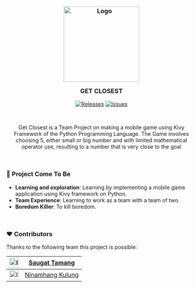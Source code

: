 <h3 align="center">
	<img src="https://raw.githubusercontent.com/ITSURENXD/get_closest/main/development/data/project%20logo.png" width="200" alt="Logo"/><br/>
	<img src="https://raw.githubusercontent.com/catppuccin/catppuccin/main/assets/misc/transparent.png" height="30" width="0px"/>
	GET CLOSEST
	<img src="https://raw.githubusercontent.com/catppuccin/catppuccin/main/assets/misc/transparent.png" height="30" width="0px"/>
</h3> 
<p align="center">
	<a href="https://github.com/ITSURENXD/get_closest/releases/latest">
		<img alt="Releases" src="https://img.shields.io/github/v/release/ITSURENXD/get_closest?style=for-the-badge&logo=github&color=F2CDCD&logoColor=D9E0EE&labelColor=302D41"/></a>
	<a href="https://github.com/ITSURENXD/get_closest/issues">
		<img alt="Issues" src="https://img.shields.io/github/issues/ITSURENXD/get_closest?style=for-the-badge&logo=gitbook&color=B5E8E0&logoColor=D9E0EE&labelColor=302D41"></a>
</p>
&nbsp;
      
<p align="center">Get Closest is a Team Project on making a mobile game using Kivy Framework of the Python Programming Language. The Game involves choosing 5, either small or big number and with limited mathematical operator use, resulting to a number that is very close to the goal</p>

&nbsp;
### 🤔 Project Come To Be

- **Learning and exploration**: Learning by implementing a mobile game application using Kivy framework on Python.
- **Team Experience**: Learning to work as a team with a team of two.
- **Boredom Killer**: To kill boredom.

&nbsp;

### ❤️ Contributors

Thanks to the following team this project is possible:

| <img alt="Issues" src="https://avatars.githubusercontent.com/u/42739895?v=4" width="25" height="25"> | <a href="https://github.com/ITSURENXD">Saugat Tamang</a> |
|----------------|----------------|
|<img alt="Issues" src="https://avatars.githubusercontent.com/u/118673128?v=4" width="25" height="25"> | <a href="https://github.com/hang-kulung"> Ninamhang Kulung</a> |


